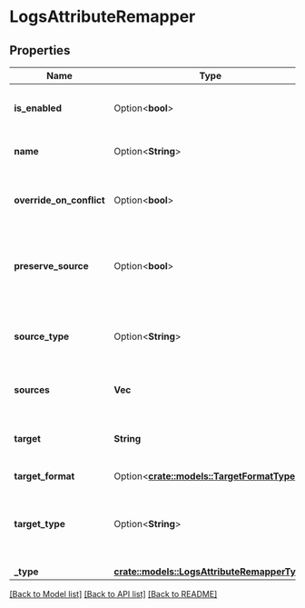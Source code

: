 # LogsAttributeRemapper

## Properties

Name | Type | Description | Notes
------------ | ------------- | ------------- | -------------
**is_enabled** | Option<**bool**> | Whether or not the processor is enabled. | [optional][default to false]
**name** | Option<**String**> | Name of the processor. | [optional]
**override_on_conflict** | Option<**bool**> | Override or not the target element if already set, | [optional][default to false]
**preserve_source** | Option<**bool**> | Remove or preserve the remapped source element. | [optional][default to false]
**source_type** | Option<**String**> | Defines if the sources are from log `attribute` or `tag`. | [optional][default to attribute]
**sources** | **Vec<String>** | Array of source attributes. | 
**target** | **String** | Final attribute or tag name to remap the sources to. | 
**target_format** | Option<[**crate::models::TargetFormatType**](TargetFormatType.md)> |  | [optional]
**target_type** | Option<**String**> | Defines if the final attribute or tag name is from log `attribute` or `tag`. | [optional][default to attribute]
**_type** | [**crate::models::LogsAttributeRemapperType**](LogsAttributeRemapperType.md) |  | 

[[Back to Model list]](../README.md#documentation-for-models) [[Back to API list]](../README.md#documentation-for-api-endpoints) [[Back to README]](../README.md)


